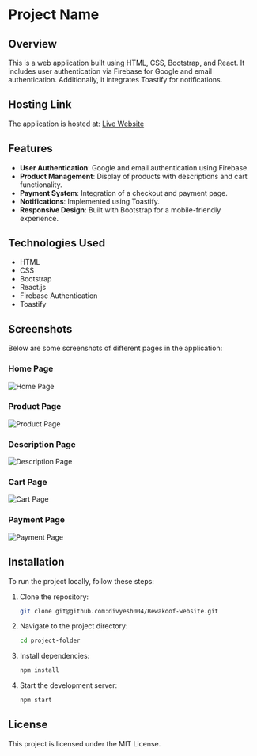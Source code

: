 # Project Name

## Overview
This is a web application built using HTML, CSS, Bootstrap, and React. It includes user authentication via Firebase for Google and email authentication. Additionally, it integrates Toastify for notifications.

## Hosting Link
The application is hosted at:
[Live Website](https://bewakoof-website.vercel.app/)

## Features
- **User Authentication**: Google and email authentication using Firebase.
- **Product Management**: Display of products with descriptions and cart functionality.
- **Payment System**: Integration of a checkout and payment page.
- **Notifications**: Implemented using Toastify.
- **Responsive Design**: Built with Bootstrap for a mobile-friendly experience.

## Technologies Used
- HTML
- CSS
- Bootstrap
- React.js
- Firebase Authentication
- Toastify

## Screenshots
Below are some screenshots of different pages in the application:

### Home Page
![Home Page](https://i.im.ge/2025/02/13/HwAbt6.Screenshot-2025-02-13-152034.png)

### Product Page
![Product Page](https://i.im.ge/2025/02/13/HwAVUh.Screenshot-2025-02-13-152221.png)

### Description Page
![Description Page](https://i.im.ge/2025/02/13/HwApt4.Screenshot-2025-02-13-152239.png)

### Cart Page
![Cart Page](https://i.im.ge/2025/02/13/HwAvzC.Screenshot-2025-02-13-152302.png)

### Payment Page
![Payment Page](https://i.im.ge/2025/02/13/HwABWP.Screenshot-2025-02-13-152337.png)

## Installation
To run the project locally, follow these steps:

1. Clone the repository:
   ```sh
   git clone git@github.com:divyesh004/Bewakoof-website.git
   ```
2. Navigate to the project directory:
   ```sh
   cd project-folder
   ```
3. Install dependencies:
   ```sh
   npm install
   ```
4. Start the development server:
   ```sh
   npm start
   ```

## License
This project is licensed under the MIT License.
